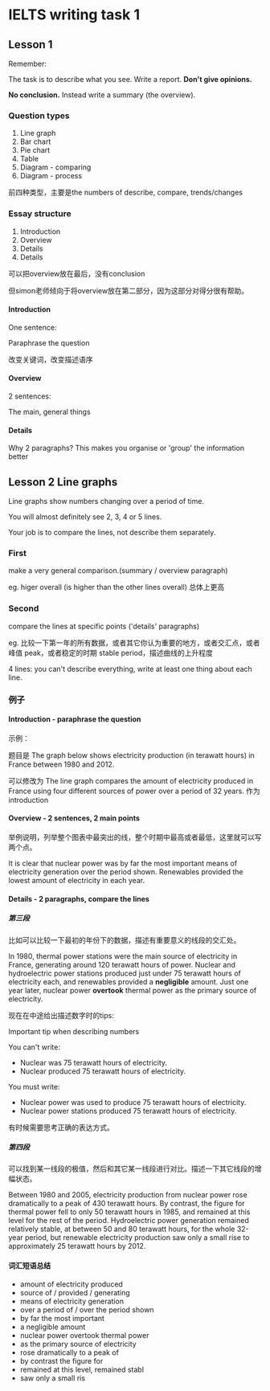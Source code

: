 # IELTS writing task 1

## Lesson 1

Remember:

The task is to describe what you see. Write a report. **Don't give opinions.**

**No conclusion.** Instead write a summary (the overview).



### Question types

1. ﻿﻿﻿Line graph
2. ﻿﻿﻿Bar chart
3. ﻿﻿﻿Pie chart
4. ﻿﻿﻿Table
5. ﻿﻿﻿Diagram - comparing
6. ﻿﻿﻿Diagram - process



前四种类型，主要是the numbers of describe, compare, trends/changes



### Essay structure

1. ﻿﻿﻿Introduction
2. ﻿﻿﻿Overview
3. ﻿﻿﻿Details
4. ﻿﻿﻿Details

可以把overview放在最后，没有conclusion

但simon老师倾向于将overview放在第二部分，因为这部分对得分很有帮助。

#### Introduction

One sentence:

Paraphrase the question

改变关键词，改变描述语序

#### ﻿﻿Overview

2 sentences:

The main, general things

#### Details

Why 2 paragraphs? This makes you organise or 'group' the information better





## Lesson 2 Line graphs

Line graphs show numbers changing over a period of time.

You will almost definitely see 2, 3, 4 or 5 lines.

Your job is to compare the lines, not describe them separately.

### First

make a very general comparison.(summary / overview paragraph)

eg. higer overall (is higher than the other lines overall) 总体上更高

### Second

compare the lines at specific points ('details' paragraphs)

eg. 比较一下第一年的所有数据，或者其它你认为重要的地方，或者交汇点，或者峰值 peak，或者稳定的时期 stable period，描述曲线的上升程度

4 lines: you can't describe everything, write at least one thing about each line.



### 例子

#### Introduction - paraphrase the question

示例：

题目是 The graph below shows electricity production (in terawatt hours) in France between 1980 and 2012.

可以修改为 The line graph compares the amount of electricity produced in France using four different sources of power over a period of 32 years. 作为introduction



#### Overview - 2 sentences, 2 main points

举例说明，列举整个图表中最突出的线，整个时期中最高或者最低，这里就可以写两个点。

It is clear that nuclear power was by far the most important means of electricity generation over the period shown. Renewables provided the lowest amount of electricity in each year.



#### Details - 2 paragraphs, compare the lines

##### 第三段

比如可以比较一下最初的年份下的数据，描述有重要意义的线段的交汇处。

In 1980, thermal power stations were the main source of electricity in France, generating around 120 terawatt hours of power. Nuclear and hydroelectric power stations produced just under 75 terawatt hours of electricity each, and renewables provided a **negligible** amount. Just one year later, nuclear power **overtook** thermal power as the primary source of electricity.

现在在中途给出描述数字时的tips:

Important tip when describing numbers

You can't write:

- ﻿﻿Nuclear was 75 terawatt hours of electricity.
- ﻿﻿Nuclear produced 75 terawatt hours of electricity.

You must write:

- ﻿﻿Nuclear power was used to produce 75 terawatt hours of electricity.
- ﻿﻿Nuclear power stations produced 75 terawatt hours of electricity.

有时候需要思考正确的表达方式。	

##### 第四段

可以找到某一线段的极值，然后和其它某一线段进行对比。描述一下其它线段的增幅状态。

Between 1980 and 2005, electricity production from nuclear power rose dramatically to a peak of 430 terawatt hours. By contrast, the figure for thermal power fell to only 50 terawatt hours in 1985, and remained at this level for the rest of the period. Hydroelectric power generation remained relatively stable, at between 50 and 80 terawatt hours, for the whole 32-year period, but renewable electricity production saw only a small rise to approximately 25 terawatt hours by 2012.

#### 词汇短语总结

- ﻿amount of electricity produced
- ﻿﻿source of / provided / generating
- ﻿﻿means of electricity generation
- ﻿﻿over a period of / over the period shown
- ﻿﻿by far the most important
- ﻿﻿a negligible amount
- ﻿﻿nuclear power overtook thermal power
- ﻿﻿as the primary source of electricity
- ﻿﻿rose dramatically to a peak of
- ﻿﻿by contrast the figure for
- ﻿﻿remained at this level, remained stabl
- ﻿saw only a small ris



